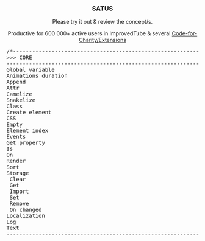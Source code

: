 <h3 align="center">SATUS</h3><div align="center">
  
Please try it out & review the concept/s.

  Productive for 600 000+ active users in ImprovedTube & several [Code-for-Charity/Extensions](https://github.com/code-for-charity/ImprovedTube-for-YouTube/blob/master/.github/README.md#history-manager--dark-mode---unlock-me-custom-user-agent-regex-replace)
  
</div>

<pre>/*--------------------------------------------------------------
>>> CORE
----------------------------------------------------------------
Global variable
Animations duration
Append
Attr
Camelize
Snakelize
Class
Create element
CSS
Empty
Element index
Events
Get property
Is 
On
Render
Sort
Storage
 Clear
 Get
 Import
 Set
 Remove
 On changed
Localization
Log
Text
--------------------------------------------------------------*/</pre> 

